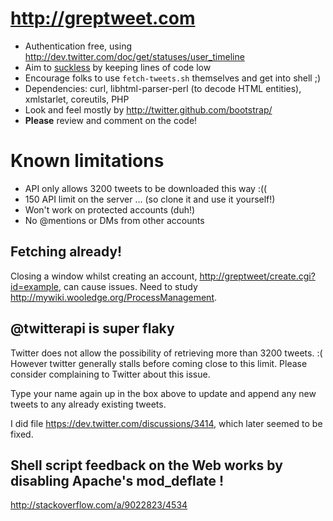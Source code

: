 # <http://greptweet.com>

* Authentication free, using <http://dev.twitter.com/doc/get/statuses/user_timeline>
* Aim to [suckless](http://suckless.org) by keeping lines of code low
* Encourage folks to use `fetch-tweets.sh` themselves and get into shell ;)
* Dependencies: curl, libhtml-parser-perl (to decode HTML entities), xmlstarlet, coreutils, PHP
* Look and feel mostly by <http://twitter.github.com/bootstrap/>
* **Please** review and comment on the code!

# Known limitations

* API only allows 3200 tweets to be downloaded this way :((
* 150 API limit on the server ... (so clone it and use it yourself!)
* Won't work on protected accounts (duh!)
* No @mentions or DMs from other accounts

## Fetching already!

Closing a window whilst creating an account,
<http://greptweet/create.cgi?id=example>, can cause issues. Need to study
<http://mywiki.wooledge.org/ProcessManagement>.

## @twitterapi is super flaky

Twitter does not allow the possibility of retrieving more than 3200 tweets. :(
However twitter generally stalls before coming close to this limit. Please
consider complaining to Twitter about this issue.

Type your name again up in the box above to update and append any new tweets
to any already existing tweets.

I did file <https://dev.twitter.com/discussions/3414>, which later seemed to be fixed.

## Shell script feedback on the Web works by disabling Apache's mod_deflate !

<http://stackoverflow.com/a/9022823/4534>
